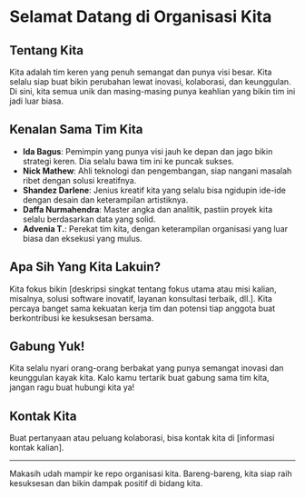 # Selamat Datang di Organisasi Kita

## Tentang Kita
Kita adalah tim keren yang penuh semangat dan punya visi besar. Kita selalu siap buat bikin perubahan lewat inovasi, kolaborasi, dan keunggulan. Di sini, kita semua unik dan masing-masing punya keahlian yang bikin tim ini jadi luar biasa.

## Kenalan Sama Tim Kita
- **Ida Bagus**: Pemimpin yang punya visi jauh ke depan dan jago bikin strategi keren. Dia selalu bawa tim ini ke puncak sukses.
- **Nick Mathew**: Ahli teknologi dan pengembangan, siap nangani masalah ribet dengan solusi kreatifnya.
- **Shandez Darlene**: Jenius kreatif kita yang selalu bisa ngidupin ide-ide dengan desain dan keterampilan artistiknya.
- **Daffa Nurmahendra**: Master angka dan analitik, pastiin proyek kita selalu berdasarkan data yang solid.
- **Advenia T.**: Perekat tim kita, dengan keterampilan organisasi yang luar biasa dan eksekusi yang mulus.

## Apa Sih Yang Kita Lakuin?
Kita fokus bikin [deskripsi singkat tentang fokus utama atau misi kalian, misalnya, solusi software inovatif, layanan konsultasi terbaik, dll.]. Kita percaya banget sama kekuatan kerja tim dan potensi tiap anggota buat berkontribusi ke kesuksesan bersama.

## Gabung Yuk!
Kita selalu nyari orang-orang berbakat yang punya semangat inovasi dan keunggulan kayak kita. Kalo kamu tertarik buat gabung sama tim kita, jangan ragu buat hubungi kita ya!

## Kontak Kita
Buat pertanyaan atau peluang kolaborasi, bisa kontak kita di [informasi kontak kalian].

---

Makasih udah mampir ke repo organisasi kita. Bareng-bareng, kita siap raih kesuksesan dan bikin dampak positif di bidang kita.
